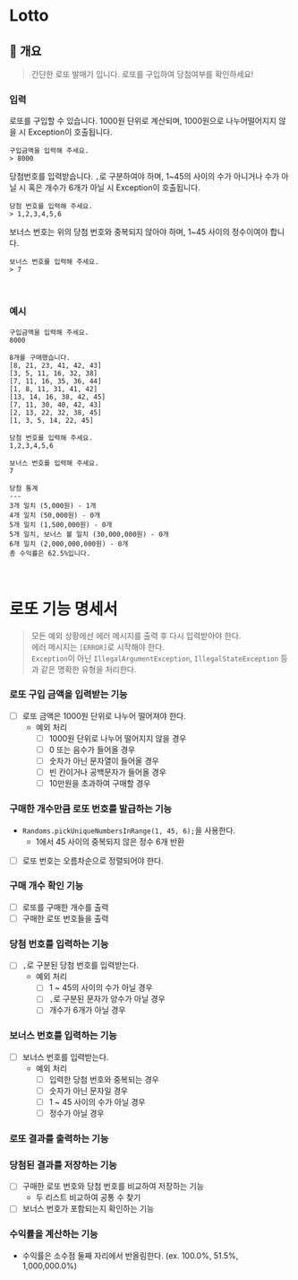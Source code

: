 # Lotto

## 📌 개요

> 간단한 로또 발매기 입니다. 로또를 구입하여 당첨여부를 확인하세요!

### 입력

로또를 구입할 수 있습니다. 1000원 단위로 계산되며, 1000원으로 나누어떨어지지 않을 시 Exception이 호출됩니다.

```
구입금액을 입력해 주세요.
> 8000
```

당첨번호를 입력받습니다. `,`로 구분하여야 하며, 1~45의 사이의 수가 아니거나 수가 아닐 시 혹은 개수가 6개가 아닐 시 Exception이 호출됩니다.

```
당첨 번호를 입력해 주세요.
> 1,2,3,4,5,6
```

보너스 번호는 위의 당첨 번호와 중복되지 않아야 하며, 1~45 사이의 정수이여야 합니다.

```
보너스 번호를 입력해 주세요.
> 7
```

<br>

### 예시

```
구입금액을 입력해 주세요.
8000

8개를 구매했습니다.
[8, 21, 23, 41, 42, 43] 
[3, 5, 11, 16, 32, 38] 
[7, 11, 16, 35, 36, 44] 
[1, 8, 11, 31, 41, 42] 
[13, 14, 16, 38, 42, 45] 
[7, 11, 30, 40, 42, 43] 
[2, 13, 22, 32, 38, 45] 
[1, 3, 5, 14, 22, 45]

당첨 번호를 입력해 주세요.
1,2,3,4,5,6

보너스 번호를 입력해 주세요.
7

당첨 통계
---
3개 일치 (5,000원) - 1개
4개 일치 (50,000원) - 0개
5개 일치 (1,500,000원) - 0개
5개 일치, 보너스 볼 일치 (30,000,000원) - 0개
6개 일치 (2,000,000,000원) - 0개
총 수익률은 62.5%입니다.
```

<br>

# 로또 기능 명세서

> 모든 예외 상황에선 에러 메시지를 출력 후 다시 입력받아야 한다.<br>에러 메시지는 `[ERROR]`로 시작해야 한다.<br>
> `Exception`이 아닌 `IllegalArgumentException`, `IllegalStateException` 등과 같은 명확한 유형을 처리한다.

### 로또 구입 금액을 입력받는 기능

- [ ] 로또 금액은 1000원 단위로 나누어 떨어져야 한다.
  - 예외 처리
    - [ ] 1000원 단위로 나누어 떨어지지 않을 경우
    - [ ] 0 또는 음수가 들어올 경우
    - [ ] 숫자가 아닌 문자열이 들어올 경우
    - [ ] 빈 칸이거나 공백문자가 들어올 경우
    - [ ] 10만원을 초과하여 구매할 경우

### 구매한 개수만큼 로또 번호를 발급하는 기능

- `Randoms.pickUniqueNumbersInRange(1, 45, 6);`을 사용한다.
  - 1에서 45 사이의 중복되지 않은 정수 6개 반환
- [ ] 로또 번호는 오름차순으로 정렬되어야 한다.

### 구매 개수 확인 기능

- [ ] 로또를 구매한 개수를 출력
- [ ] 구매한 로또 번호들을 출력

### 당첨 번호를 입력하는 기능

- [ ] `,`로 구분된 당첨 번호를 입력받는다.
  - 예외 처리
    - [ ] 1 ~ 45의 사이의 수가 아닐 경우
    - [ ] `,`로 구분된 문자가 양수가 아닐 경우
    - [ ] 개수가 6개가 아닐 경우

### 보너스 번호를 입력하는 기능

- [ ] 보너스 번호를 입력받는다.
  - 예외 처리
    - [ ] 입력한 당첨 번호와 중복되는 경우
    - [ ] 숫자가 아닌 문자일 경우
    - [ ] 1 ~ 45 사이의 수가 아닐 경우
    - [ ] 정수가 아닐 경우

### 로또 결과를 출력하는 기능

### 당첨된 결과를 저장하는 기능

- [ ] 구매한 로또 번호와 당첨 번호를 비교하여 저장하는 기능
  - 두 리스트 비교하여 공통 수 찾기
- [ ] 보너스 번호가 포함되는지 확인하는 기능

### 수익률을 계산하는 기능

- 수익률은 소수점 둘째 자리에서 반올림한다. (ex. 100.0%, 51.5%, 1,000,000.0%)



